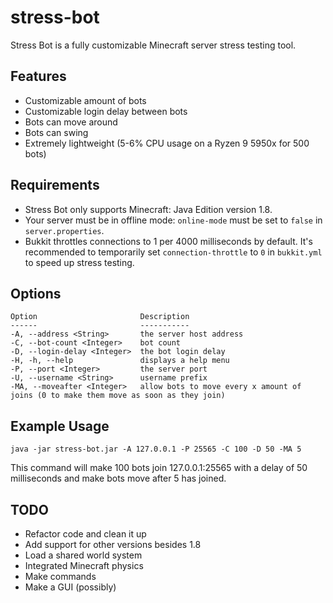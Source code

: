 # stress-bot

Stress Bot is a fully customizable Minecraft server stress testing tool.

## Features

* Customizable amount of bots
* Customizable login delay between bots
* Bots can move around
* Bots can swing
* Extremely lightweight (5-6% CPU usage on a Ryzen 9 5950x for 500 bots)

## Requirements

* Stress Bot only supports Minecraft: Java Edition version 1.8.
* Your server must be in offline mode: `online-mode` must be set to `false` in `server.properties`.
* Bukkit throttles connections to 1 per 4000 milliseconds by default. It's recommended to temporarily set `connection-throttle` to `0` in `bukkit.yml` to speed up stress testing.

## Options

```
Option                       Description
------                       -----------
-A, --address <String>       the server host address
-C, --bot-count <Integer>    bot count
-D, --login-delay <Integer>  the bot login delay
-H, -h, --help               displays a help menu
-P, --port <Integer>         the server port
-U, --username <String>      username prefix
-MA, --moveafter <Integer>   allow bots to move every x amount of joins (0 to make them move as soon as they join)
```

## Example Usage

```
java -jar stress-bot.jar -A 127.0.0.1 -P 25565 -C 100 -D 50 -MA 5
```

This command will make 100 bots join 127.0.0.1:25565 with a delay of 50 milliseconds and make bots move after 5 has joined.

## TODO

* Refactor code and clean it up
* Add support for other versions besides 1.8
* Load a shared world system
* Integrated Minecraft physics
* Make commands
* Make a GUI (possibly)
